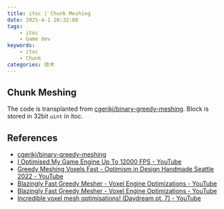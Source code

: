 ```yaml
---
title: itoc | Chunk Meshing
date: 2025-4-1 20:32:00
tags: 
    - itoc
    - Game dev
keywords: 
    - itoc
    - Chunk
categories: 技术
---
```


## Chunk Meshing

The code is transplanted from [cgerikj/binary-greedy-meshing](https://github.com/cgerikj/binary-greedy-meshing).
Block is stored in 32bit `uint` in itoc.

## References

- [cgerikj/binary-greedy-meshing](https://github.com/cgerikj/binary-greedy-meshing)
- [I Optimised My Game Engine Up To 12000 FPS - YouTube](https://www.youtube.com/watch?v=40JzyaOYJeY&pp=ygUNY2h1bmsgbWVzaGluZ9IHCQm_AIO1pN6f1A%3D%3D)
- [Greedy Meshing Voxels Fast - Optimism in Design Handmade Seattle 2022 - YouTube](https://www.youtube.com/watch?v=4xs66m1Of4A&t=641s)
- [Blazingly Fast Greedy Mesher - Voxel Engine Optimizations - YouTube](https://www.youtube.com/watch?v=qnGoGq7DWMc&t=176s)
- [Blazingly Fast Greedy Mesher - Voxel Engine Optimizations - YouTube](https://www.youtube.com/watch?v=qnGoGq7DWMc&t=176s)
- [Incredible voxel mesh optimisations! (Daydream pt. 7) - YouTube](https://www.youtube.com/watch?v=LxVLqCiDqd8&t=169s)
